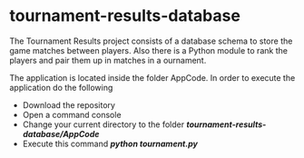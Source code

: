 # tournament-results-database
The Tournament Results project consists of a database schema to store the game matches between
players. Also there is a Python module to rank the players and pair them up in matches in a 
ournament.

The application is located inside the folder AppCode. In order to execute the application do the following
- Download the repository
- Open a command console
- Change your current directory to the folder <i><b>tournament-results-database/AppCode</b></i>
- Execute this command <i><b>python tournament.py</b></i>